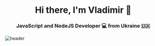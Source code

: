 <h1 align="center">Hi there, I'm Vladimir 👋</h1>
<h3 align="center">JavaScript and NodeJS Developer 💻 from Ukraine 🇺🇦</h3>
<image src="/header.png" alt="header">

<!--
**echo-vladimir/echo-vladimir** is a ✨ _special_ ✨ repository because its `README.md` (this file) appears on your GitHub profile.

Here are some ideas to get you started:

- 🔭 I’m currently working on ...
- 🌱 I’m currently learning ...
- 👯 I’m looking to collaborate on ...
- 🤔 I’m looking for help with ...
- 💬 Ask me about ...
- 📫 How to reach me: ...
- 😄 Pronouns: ...
- ⚡ Fun fact: ...
-->
